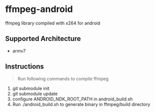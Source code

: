 ffmpeg-android
==============

ffmpeg library compiled with x264 for android

Supported Architecture
----
* armv7

Instructions
----
> Run following commands to compile ffmpeg
  1. git submodule init
  2. git submodule update
  3. configure ANDROID_NDK_ROOT_PATH in android_build.sh
  4. Run ./android_build.sh to generate binary in ffmpeg/build directory
